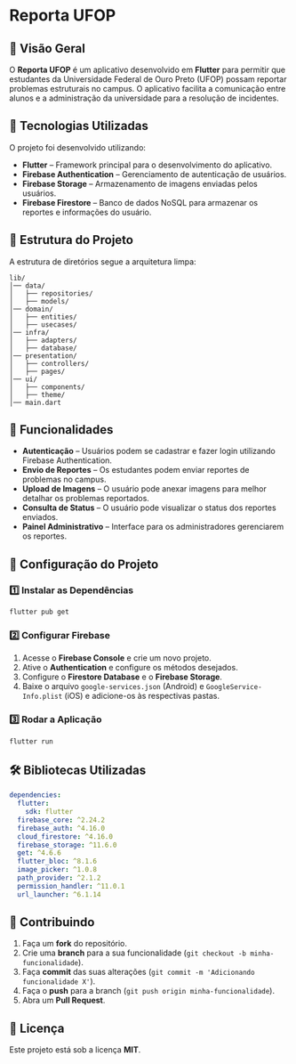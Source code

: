 # Reporta UFOP

## 📌 Visão Geral
O **Reporta UFOP** é um aplicativo desenvolvido em **Flutter** para permitir que estudantes da Universidade Federal de Ouro Preto (UFOP) possam reportar problemas estruturais no campus. O aplicativo facilita a comunicação entre alunos e a administração da universidade para a resolução de incidentes.

## 🚀 Tecnologias Utilizadas

O projeto foi desenvolvido utilizando:

- **Flutter** – Framework principal para o desenvolvimento do aplicativo.
- **Firebase Authentication** – Gerenciamento de autenticação de usuários.
- **Firebase Storage** – Armazenamento de imagens enviadas pelos usuários.
- **Firebase Firestore** – Banco de dados NoSQL para armazenar os reportes e informações do usuário.

## 📂 Estrutura do Projeto

A estrutura de diretórios segue a arquitetura limpa:
```
lib/
│── data/
│   ├── repositories/
│   ├── models/
│── domain/
│   ├── entities/
│   ├── usecases/
│── infra/
│   ├── adapters/
│   ├── database/
│── presentation/
│   ├── controllers/
│   ├── pages/
│── ui/
│   ├── components/
│   ├── theme/
│── main.dart
```

## 📌 Funcionalidades

- **Autenticação** – Usuários podem se cadastrar e fazer login utilizando Firebase Authentication.
- **Envio de Reportes** – Os estudantes podem enviar reportes de problemas no campus.
- **Upload de Imagens** – O usuário pode anexar imagens para melhor detalhar os problemas reportados.
- **Consulta de Status** – O usuário pode visualizar o status dos reportes enviados.
- **Painel Administrativo** – Interface para os administradores gerenciarem os reportes.

## 🔧 Configuração do Projeto

### 1️⃣ Instalar as Dependências
```bash
flutter pub get
```

### 2️⃣ Configurar Firebase
1. Acesse o **Firebase Console** e crie um novo projeto.
2. Ative o **Authentication** e configure os métodos desejados.
3. Configure o **Firestore Database** e o **Firebase Storage**.
4. Baixe o arquivo `google-services.json` (Android) e `GoogleService-Info.plist` (iOS) e adicione-os às respectivas pastas.

### 3️⃣ Rodar a Aplicação
```bash
flutter run
```

## 🛠️ Bibliotecas Utilizadas

```yaml
dependencies:
  flutter:
    sdk: flutter
  firebase_core: ^2.24.2
  firebase_auth: ^4.16.0
  cloud_firestore: ^4.16.0
  firebase_storage: ^11.6.0
  get: ^4.6.6
  flutter_bloc: ^8.1.6
  image_picker: ^1.0.8
  path_provider: ^2.1.2
  permission_handler: ^11.0.1
  url_launcher: ^6.1.14
```

## 📝 Contribuindo

1. Faça um **fork** do repositório.
2. Crie uma **branch** para a sua funcionalidade (`git checkout -b minha-funcionalidade`).
3. Faça **commit** das suas alterações (`git commit -m 'Adicionando funcionalidade X'`).
4. Faça o **push** para a branch (`git push origin minha-funcionalidade`).
5. Abra um **Pull Request**.

## 📄 Licença

Este projeto está sob a licença **MIT**.
